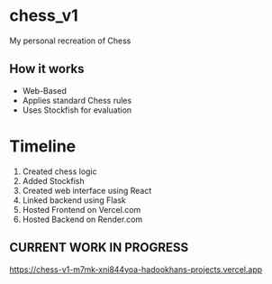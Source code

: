 # chess_v1
My personal recreation of Chess

## How it works
- Web-Based
- Applies standard Chess rules
- Uses Stockfish for evaluation

# Timeline
1. Created chess logic
2. Added Stockfish
3. Created web interface using React
4. Linked backend using Flask
5. Hosted Frontend on Vercel.com
6. Hosted Backend on Render.com

## CURRENT WORK IN PROGRESS

https://chess-v1-m7mk-xni844yoa-hadookhans-projects.vercel.app
